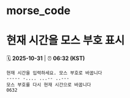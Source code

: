 # morse_code
# 현재 시간을 모스 부호 표시
<!-- MORSE_TIME_START -->
🗓️ **2025-10-31** | ⏰ **06:32 (KST)**

```
현재 시간을 입력하세요. 모스 부호로 바꿉니다
----- -.... ...-- ..---
모스 부호를 다시 현재 시간으로 바꿉니다
0632
```
<!-- MORSE_TIME_END -->
